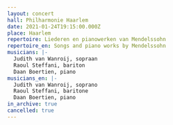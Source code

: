 ```yaml
---
layout: concert
hall: Philharmonie Haarlem
date: 2021-01-24T19:15:00.000Z
place: Haarlem
repertoire: Liederen en pianowerken van Mendelssohn
repertoire_en: Songs and piano works by Mendelssohn
musicians: |-
  Judith van Wanroij, sopraan
  Raoul Steffani, bariton
  Daan Boertien, piano
musicians_en: |-
  Judith van Wanroij, soprano
  Raoul Steffani, baritone
  Daan Boertien, piano
in_archive: true
cancelled: true
---
```

